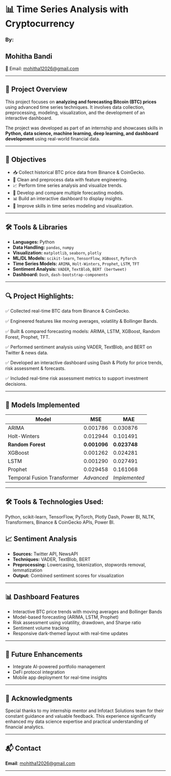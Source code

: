 # 📊 Time Series Analysis with Cryptocurrency 

### By:
## Mohitha Bandi

📧 Email: [mohitha12026@gmail.com](mailto:mohitha12026@gmail.com)

---

## 📌 Project Overview

This project focuses on **analyzing and forecasting Bitcoin (BTC) prices** using advanced time series techniques. It involves data collection, preprocessing, modeling, visualization, and the development of an interactive dashboard.

The project was developed as part of an internship and showcases skills in **Python, data science, machine learning, deep learning, and dashboard development** using real-world financial data.

---

## 🎯 Objectives

* 📥 Collect historical BTC price data from Binance & CoinGecko.
* 🧹 Clean and preprocess data with feature engineering.
* 📈 Perform time series analysis and visualize trends.
* 🔮 Develop and compare multiple forecasting models.
* 📊 Build an interactive dashboard to display insights.
* 🧠 Improve skills in time series modeling and visualization.

---

## 🛠️ Tools & Libraries

* **Languages:** Python
* **Data Handling:** `pandas`, `numpy`
* **Visualization:** `matplotlib`, `seaborn`, `plotly`
* **ML/DL Models:** `scikit-learn`, `TensorFlow`, `XGBoost`, `PyTorch`
* **Time Series Models:** `ARIMA`, `Holt-Winters`, `Prophet`, `LSTM`, `TFT`
* **Sentiment Analysis:** `VADER`, `TextBlob`, `BERT (bertweet)`
* **Dashboard:** `Dash`, `dash-bootstrap-components`

---




## 🔍 Project Highlights:

✅ Collected real-time BTC data from Binance & CoinGecko.

✅ Engineered features like moving averages, volatility & Bollinger Bands.

✅ Built & compared forecasting models: ARIMA, LSTM, XGBoost, Random Forest, Prophet, TFT.

✅ Performed sentiment analysis using VADER, TextBlob, and BERT on Twitter & news data.

✅ Developed an interactive dashboard using Dash & Plotly for price trends, risk assessment & forecasts.

✅ Included real-time risk assessment metrics to support investment decisions.



---

## 🧪 Models Implemented

| Model                       | MSE          | MAE           |
| --------------------------- | ------------ | ------------- |
| ARIMA                       | 0.001786     | 0.030876      |
| Holt-Winters                | 0.012944     | 0.101491      |
| **Random Forest**           | **0.001096** | **0.023748**  |
| XGBoost                     | 0.001262     | 0.024281      |
| LSTM                        | 0.001290     | 0.027491      |
| Prophet                     | 0.029458     | 0.161068      |
| Temporal Fusion Transformer | *Advanced*   | *Implemented* |

---


## 🛠 Tools & Technologies Used:
Python, scikit-learn, TensorFlow, PyTorch, Plotly Dash, Power BI, NLTK, Transformers, Binance & CoinGecko APIs, Power BI.



## 📈 Sentiment Analysis

* **Sources:** Twitter API, NewsAPI
* **Techniques:** VADER, TextBlob, BERT
* **Preprocessing:** Lowercasing, tokenization, stopwords removal, lemmatization
* **Output:** Combined sentiment scores for visualization

---

## 📊 Dashboard Features

* Interactive BTC price trends with moving averages and Bollinger Bands
* Model-based forecasting (ARIMA, LSTM, Prophet)
* Risk assessment using volatility, drawdown, and Sharpe ratio
* Sentiment volume tracking
* Responsive dark-themed layout with real-time updates

---

## 🚀 Future Enhancements

* Integrate AI-powered portfolio management
* DeFi protocol integration
* Mobile app deployment for real-time insights

---

## 🙏 Acknowledgments

Special thanks to my internship mentor and Infotact Solutions team for their constant guidance and valuable feedback. This experience significantly enhanced my data science expertise and practical understanding of financial analytics.

---

## 📬 Contact


**Email**: [mohitha12026@gmail.com](mailto:mohitha12026@gmail.com)

---

